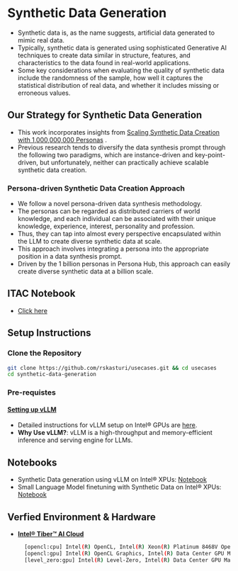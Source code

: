 # Synthetic Data Generation

- Synthetic data is, as the name suggests, artificial data generated to mimic real data.
- Typically, synthetic data is generated using sophisticated Generative AI techniques to create data similar in structure, features, and characteristics to the data found in real-world applications.
- Some key considerations when evaluating the quality of synthetic data include the randomness of the sample, how well it captures the statistical distribution of real data, and whether it includes missing or erroneous values.

## Our Strategy for Synthetic Data Generation

- This work incorporates insights from [Scaling Synthetic Data Creation with 1,000,000,000 Personas](https://arxiv.org/pdf/2406.20094) .
- Previous research tends to diversify the data synthesis prompt through the following two paradigms, which are instance-driven and key-point-driven, but unfortunately, neither can practically achieve scalable synthetic data creation.

### Persona-driven Synthetic Data Creation Approach

- We follow a novel persona-driven data synthesis methodology.
- The personas can be regarded as distributed carriers of
world knowledge, and each individual can be associated with their unique knowledge, experience,
interest, personality and profession.
- Thus, they can tap into almost every perspective encapsulated
within the LLM to create diverse synthetic data at scale.
- This approach involves integrating a persona into the appropriate position in a data synthesis prompt.
- Driven by the 1 billion personas in Persona Hub, this approach can easily create
diverse synthetic data at a billion scale.

## ITAC Notebook

- [Click here](./ITAC/)

## Setup Instructions

### Clone the Repository

```bash
git clone https://github.com/rskasturi/usecases.git && cd usecases
cd synthetic-data-generation
```

### Pre-requistes

#### [**Setting up vLLM**](./vllm-setup/)

- Detailed instructions for vLLM setup on Intel® GPUs are [here](./vllm-setup/).
- **Why Use vLLM?**: vLLM is a high-throughput and memory-efficient inference and serving engine for LLMs.

## Notebooks

- Synthetic Data generation using vLLM on Intel® XPUs: [Notebook](./data-generation/synthetic_datagen_xpu.ipynb)
- Small Language Model finetuning with Synthetic Data on Intel® XPUs: [Notebook](./finetuning-synthetic-data/)

## Verfied Environment & Hardware

- [**Intel® Tiber™ AI Cloud**](https://console.cloud.intel.com)
  
  ```bash
    [opencl:cpu] Intel(R) OpenCL, Intel(R) Xeon(R) Platinum 8468V OpenCL 3.0 (Build 0) [2024.18.7.0.11_160000]
    [opencl:gpu] Intel(R) OpenCL Graphics, Intel(R) Data Center GPU Max 1100 OpenCL 3.0 NEO  [23.35.27191.42]
    [level_zero:gpu] Intel(R) Level-Zero, Intel(R) Data Center GPU Max 1100 1.3 [1.3.27191]
    ```
